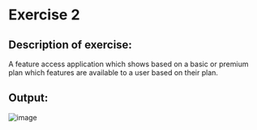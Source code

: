 # Exercise 2  
## Description of exercise:  
A feature access application which shows based on a basic or premium plan which features are available to a user based on their plan. 

## Output:
![image](https://github.com/user-attachments/assets/6d1b255c-e952-4f10-90e9-cab8dcc20f97)
